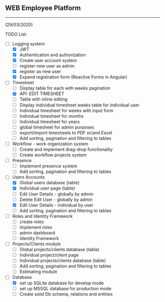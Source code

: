 ## WEB Employee Platform
---
 (29/03/2020)

TODO List:
- [ ] Logging system
  - [x] JWT  
  - [x] Authentication and authorization
  - [x] Create user account system
  - [ ] register new user as admin
  - [x] register as new user
  - [x] Expand registration form (Reactive Forms in Angular)

- [ ] Timesheet
  - [ ] Display table for each with weeks pagination 
  - [x] API: EDIT TIMESHEET
  - [ ] Table with inline editing 
  - [ ] Display individual timesheet weeks table for individual user 
  - [ ] Individual timesheet for weeks with input form
  - [ ] Individual timesheet for months
  - [ ] Individual timesheet for years
  - [ ] global timesheet for admin purposes
  - [ ] export/import timesheets to PDF or/and Excel
  - [ ] Add sorting, pagination and filtering to tables 

- [ ] Workflow - work organization system
  - [ ] Create and implement drag-drop functionality 
  - [ ] Create workflow projects system

- [ ] Presence
  - [ ] Implement presence system 
  - [ ] Add sorting, pagination and filtering to tables 

- [ ] Users Accounts
  - [x] Global users database (table) 
  - [x] Individual user page (table) 
  - [ ]  Edit User Details - globally by admin
  - [ ]  Delete Edit User - globally by admin
  - [x]  Edit User Details - individual by user
  - [ ] Add sorting, pagination and filtering to tables 

- [ ] Roles and Identity Framework
  - [ ] create roles 
  - [ ] Implement roles
  - [ ] admin dashboard
  - [ ] Identity Framework

- [ ] Projects/Clients module 
  - [ ] Global projects/clients database (table) 
  - [ ] Individual project/client page
  - [ ] Individual projects/clients database (table) 
  - [ ] Add sorting, pagination and filtering to tables 
  - [ ] Estimating module

- [ ] Database
  - [x] set up SQLite database for develop mode
  - [ ] set up MSSQL database for production mode
  - [ ] Create solid Db schema, relations and entities